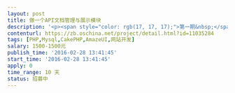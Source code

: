 ```yaml
---                
layout: post       
title: 做一个API文档管理与展示模块           
description: '<p><span style="color: rgb(17, 17, 17);">第一期&nbsp;</span></p><p><span style="color: rgb(17, 17, 17);">1.采用 seevia 开发框架 <a href="http://www.seevia.cn/frameworks" rel="nofollow">http://www.seevia.cn/frameworks</a>&nbsp;</span></p><p><span style="color: rgb(17, 17, 17);">2.后台增加管理功能。编辑项目，分类，接口（请求参数，相应参数，对象）&nbsp;</span></p><p><span style="color: rgb(17, 17, 17);">3.前台 一个项目的显示参考淘宝 <a href="http://open.taobao.com/doc2/api_list.htm" rel="nofollow">http://open.taobao.com/doc2/api_list.htm</a>&nbsp;</span></p><p><span style="color: rgb(17, 17, 17);">第二期&nbsp;</span></p><p><span style="color: rgb(17, 17, 17);">1.增加在线调试界面&nbsp;</span></p><p><span style="color: rgb(17, 17, 17);"><a href="http://open.taobao.com/apitools/apiTools.htm" rel="nofollow">http://open.taobao.com/apitools/apiTools.htm</a>&nbsp;</span></p><p><span style="color: rgb(17, 17, 17);">2.增加示例管理与展示（请求，响应，错误）</span></p>'     
contenturl: https://zb.oschina.net/project/detail.html?id=11035284      
tags: [PHP,Mysql,CakePHP,AmazeUI,网站开发]            
salary: 1500-1500元          
publish_time: '2016-02-28 13:41:45'         
start_time: '2016-02-28 13:41:45'           
apply: 0                   
time_range: 10 天              
status: 招募中                  
---                 
```

